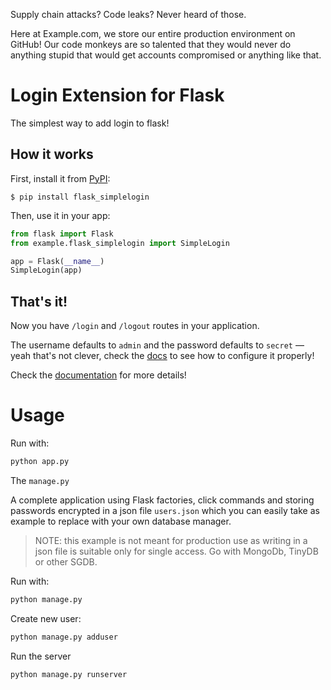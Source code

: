 Supply chain attacks? Code leaks? Never heard of those.

Here at Example.com, we store our entire production environment on GitHub! Our code monkeys are so talented that they would never do anything stupid that would get accounts compromised or anything like that.

# Login Extension for Flask

The simplest way to add login to flask!

## How it works

First, install it from [PyPI](https://pypi.org/project/flask_simplelogin/):

```console
$ pip install flask_simplelogin
```

Then, use it in your app:

```python
from flask import Flask
from example.flask_simplelogin import SimpleLogin

app = Flask(__name__)
SimpleLogin(app)
```

## **That's it!**

Now you have `/login` and `/logout` routes in your application.

The username defaults to `admin` and the password defaults to `secret` — yeah that's not clever, check the [docs](https://flask-simple-login.readthedocs.io/en/latest/?badge=latest) to see how to configure it properly!

Check the [documentation](https://flask-simple-login.readthedocs.io/en/latest/?badge=latest) for more details!

# Usage

Run with:

```bash
python app.py
```

The `manage.py`

A complete application using Flask factories, click commands and storing
passwords encrypted in a json file `users.json` which you can easily take
as example to replace with your own database manager.

> NOTE: this example is not meant for production use as writing in a json file
> is suitable only for single access. Go with MongoDb, TinyDB or other SGDB.

Run with:

```bash
python manage.py
```

Create new user:

```bash
python manage.py adduser
```

Run the server

```bash
python manage.py runserver
```
